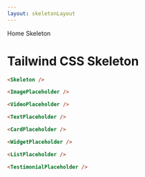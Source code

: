 ```yaml
---
layout: skeletonLayout
---
```


<script>
  import Htwo from '../utils/Htwo.svelte'
  import ExampleDiv from '../utils/ExampleDiv.svelte'
  import GitHubSource from '../utils/GitHubSource.svelte'
  import TableProp from '../utils/TableProp.svelte'
  import TableDefaultRow from '../utils/TableDefaultRow.svelte'
  import { CardPlaceholder, ImagePlaceholder, ListPlaceholder, Skeleton, TestimonialPlaceholder, TextPlaceholder, VideoPlaceholder, WidgetPlaceholder, Breadcrumb, BreadcrumbItem } from "$lib/index"
  import { Home } from 'svelte-heros'
  // import componentProps from '../props/Kbd.json'

  // let items = componentProps.props

  // let propHeader = ['Name', 'Type', 'Default']
  let divClass='w-full relative overflow-x-auto shadow-md sm:rounded-lg py-4'
  let theadClass ='text-xs text-gray-700 uppercase bg-gray-50 dark:bg-gray-700 dark:text-white'
</script>

<Breadcrumb>
  <BreadcrumbItem href="/" icon={Home} variation="solid">Home</BreadcrumbItem>
  <BreadcrumbItem>Skeleton</BreadcrumbItem>
</Breadcrumb>

<h1 class="text-3xl w-full dark:text-white pt-8 pb-4">Tailwind CSS Skeleton</h1>

<Htwo label="Default skeleton" />

<ExampleDiv>
<Skeleton />
</ExampleDiv>

```html
<Skeleton />
```

<Htwo label="Image placeholder " />

<ExampleDiv>
<ImagePlaceholder />
</ExampleDiv>

```html
<ImagePlaceholder />
```

<Htwo label="Video placeholder" />

<ExampleDiv>
<VideoPlaceholder />
</ExampleDiv>

```html
<VideoPlaceholder />
```

<Htwo label="Text placeholder" />

<ExampleDiv>
<TextPlaceholder />
</ExampleDiv>

```html
<TextPlaceholder />
```

<Htwo label="Card placeholder" />

<ExampleDiv>
<CardPlaceholder />
</ExampleDiv>

```html
<CardPlaceholder />
```

<Htwo label="Widget placeholder" />

<ExampleDiv>
<WidgetPlaceholder />
</ExampleDiv>

```html
<WidgetPlaceholder />
```

<Htwo label="List placeholder" />

<ExampleDiv>
<ListPlaceholder />
</ExampleDiv>

```html
<ListPlaceholder />
```

<Htwo label="Testimonial placeholder" />

<ExampleDiv>
<TestimonialPlaceholder />
</ExampleDiv>

```html
<TestimonialPlaceholder />
```